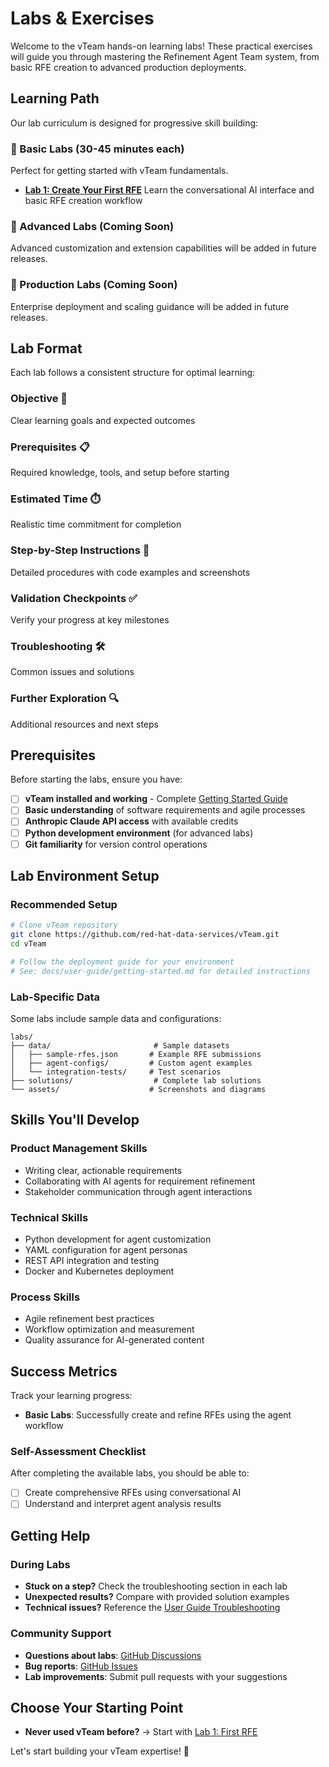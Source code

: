# Labs & Exercises

Welcome to the vTeam hands-on learning labs! These practical exercises will guide you through mastering the Refinement Agent Team system, from basic RFE creation to advanced production deployments.

## Learning Path

Our lab curriculum is designed for progressive skill building:

### 🎯 Basic Labs (30-45 minutes each)

Perfect for getting started with vTeam fundamentals.

- **[Lab 1: Create Your First RFE](basic/lab-1-first-rfe.md)**
  Learn the conversational AI interface and basic RFE creation workflow

### 🔧 Advanced Labs (Coming Soon)

Advanced customization and extension capabilities will be added in future releases.

### 🚀 Production Labs (Coming Soon)

Enterprise deployment and scaling guidance will be added in future releases.

## Lab Format

Each lab follows a consistent structure for optimal learning:

### **Objective** 🎯

Clear learning goals and expected outcomes

### **Prerequisites** 📋

Required knowledge, tools, and setup before starting

### **Estimated Time** ⏱️

Realistic time commitment for completion

### **Step-by-Step Instructions** 📝

Detailed procedures with code examples and screenshots

### **Validation Checkpoints** ✅

Verify your progress at key milestones

### **Troubleshooting** 🛠️

Common issues and solutions

### **Further Exploration** 🔍

Additional resources and next steps

## Prerequisites

Before starting the labs, ensure you have:

- [ ] **vTeam installed and working** - Complete [Getting Started Guide](../user-guide/getting-started.md)
- [ ] **Basic understanding** of software requirements and agile processes
- [ ] **Anthropic Claude API access** with available credits
- [ ] **Python development environment** (for advanced labs)
- [ ] **Git familiarity** for version control operations

## Lab Environment Setup

### Recommended Setup

```bash
# Clone vTeam repository
git clone https://github.com/red-hat-data-services/vTeam.git
cd vTeam

# Follow the deployment guide for your environment
# See: docs/user-guide/getting-started.md for detailed instructions
```

### Lab-Specific Data

Some labs include sample data and configurations:

```text
labs/
├── data/                       # Sample datasets
│   ├── sample-rfes.json       # Example RFE submissions
│   ├── agent-configs/         # Custom agent examples
│   └── integration-tests/     # Test scenarios
├── solutions/                  # Complete lab solutions
└── assets/                    # Screenshots and diagrams
```

## Skills You'll Develop

### **Product Management Skills**

- Writing clear, actionable requirements
- Collaborating with AI agents for requirement refinement
- Stakeholder communication through agent interactions

### **Technical Skills**

- Python development for agent customization
- YAML configuration for agent personas
- REST API integration and testing
- Docker and Kubernetes deployment

### **Process Skills**

- Agile refinement best practices
- Workflow optimization and measurement
- Quality assurance for AI-generated content

## Success Metrics

Track your learning progress:

- **Basic Labs**: Successfully create and refine RFEs using the agent workflow

### Self-Assessment Checklist

After completing the available labs, you should be able to:

- [ ] Create comprehensive RFEs using conversational AI
- [ ] Understand and interpret agent analysis results

## Getting Help

### During Labs

- **Stuck on a step?** Check the troubleshooting section in each lab
- **Unexpected results?** Compare with provided solution examples
- **Technical issues?** Reference the [User Guide Troubleshooting](../user-guide/troubleshooting.md)

### Community Support

- **Questions about labs**: [GitHub Discussions](https://github.com/red-hat-data-services/vTeam/discussions)
- **Bug reports**: [GitHub Issues](https://github.com/red-hat-data-services/vTeam/issues)
- **Lab improvements**: Submit pull requests with your suggestions

## Choose Your Starting Point

- **Never used vTeam before?** → Start with [Lab 1: First RFE](basic/lab-1-first-rfe.md)

Let's start building your vTeam expertise! 🚀
